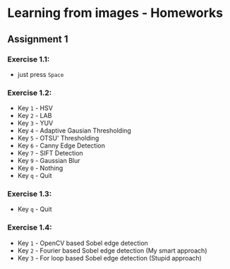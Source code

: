 # Learning from images - Homeworks

## Assignment 1

### Exercise 1.1: 
  * just press `Space`

### Exercise 1.2: 
  * Key `1` - HSV
  * Key `2` - LAB
  * Key `3` - YUV
  * Key `4` - Adaptive Gausian Thresholding
  * Key `5` - OTSU' Thresholding
  * Key `6` - Canny Edge Detection
  * Key `7` - SIFT Detection
  * Key `9` - Gaussian Blur
  * Key `0` - Nothing
  * Key `q` - Quit
  
### Exercise 1.3: 
  * Key `q` - Quit
  
### Exercise 1.4:
  * Key `1` - OpenCV based Sobel edge detection
  * Key `2` - Fourier based Sobel edge detection (My smart approach)
  * Key `3` - For loop based Sobel edge detection (Stupid approach)
  
